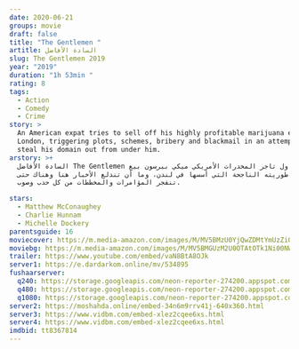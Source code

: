 ```yaml
---
date: 2020-06-21
groups: movie
draft: false
title: "The Gentlemen "
artitle: السادة الأفاضل
slug: The Gentlemen 2019
year: "2019"
duration: "1h 53min "
rating: 8
tags:
  - Action
  - Comedy
  - Crime
story: >
  An American expat tries to sell off his highly profitable marijuana empire in
  London, triggering plots, schemes, bribery and blackmail in an attempt to
  steal his domain out from under him.
arstory: >+
  السادة الأفاضل The Gentlemen يحاول تاجر المخدرات اﻷمريكي ميكي بيرسون بيع
  امبراطوريته الناجحة التي أسسها في لندن، وما أن تندلع اﻷخبار هنا وهناك حتى
  تنفجر المؤامرات والمخططات من كل حدب وصوب.

stars:
  - Matthew McConaughey
  - Charlie Hunnam
  - Michelle Dockery
parentsguide: 16
moviecover: https://m.media-amazon.com/images/M/MV5BMzU0YjQwZDMtYmUzZi00ODFjLTllZjgtMGZjNTZlZDQ1NDlkXkEyXkFqcGdeQXVyMTkxNjUyNQ@@._V1_SY1000_SX675_AL_.jpg
moviebg: https://m.media-amazon.com/images/M/MV5BMGUzM2U0OTAtOTk1Ni00NWRkLThmOGUtODRkNWNjMmEyMjMzXkEyXkFqcGdeQXVyMzY0MTE3NzU@._V1_SY1000_SX1500_AL_.jpg
trailer: https://www.youtube.com/embed/vaN8BtA8OJk
server1: https://e.dardarkom.online/mv/534895
fushaarserver:
  q240: https://storage.googleapis.com/neon-reporter-274200.appspot.com/fushaar/media/30528/30528-240p.mp4
  q480: https://storage.googleapis.com/neon-reporter-274200.appspot.com/fushaar/media/30528/30528-480p.mp4
  q1080: https://storage.googleapis.com/neon-reporter-274200.appspot.com/fushaar/media/30528/30528.mp4
server2: https://moshahda.online/embed-34n6m9rrv41j-640x360.html
server3: https://www.vidbm.com/embed-xlez2cqee6xs.html
server4: https://www.vidbm.com/embed-xlez2cqee6xs.html
imdbid: tt8367814
---
```

